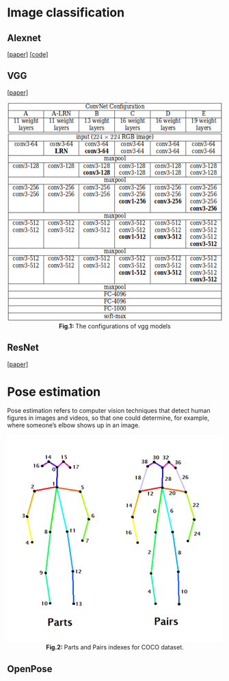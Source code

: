 # Image classification

## Alexnet
[[paper]](https://arxiv.org/pdf/1404.5997.pdf)  [[code]](/qualia2/vision/alexnet.py)

## VGG
[[paper]](https://arxiv.org/pdf/1409.1556.pdf)

<p align="center">
  <img src="/assets/vgg_config.png"/>
  <br>
  <b> Fig.1: </b> The configurations of vgg models 
</p>


## ResNet
[[paper]](https://arxiv.org/pdf/1512.03385.pdf)

# Pose estimation
Pose estimation refers to computer vision techniques that detect human figures in images and videos, so that one could determine, for example, where someone’s elbow shows up in an image.

<p align="center">
  <img src="/assets/openpose_skelton.png"/>
  <br>
  <b> Fig.2: </b> Parts and Pairs indexes for COCO dataset.
</p>

## OpenPose



